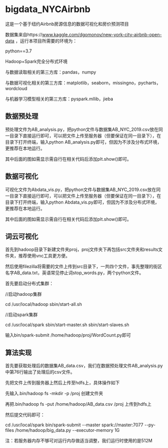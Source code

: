 # bigdata_NYCAirbnb
这是一个基于纽约Airbnb房源信息的数据可视化和房价预测项目

数据集来自https://www.kaggle.com/dgomonov/new-york-city-airbnb-open-data ，运行本项目所需要的环境为：

python==3.7

Hadoop+Spark完全分布式环境

与数据读取相关的第三方库：pandas，numpy

与数据可视化相关的第三方库：matplotlib，seaborn，missingno，pycharts，wordcloud

与机器学习模型相关的第三方库：pyspark.mllib，jieba

## 数据预处理

预处理文件为AB_analysis.py，把python文件与数据集AB_NYC_2019.csv放在同一目录下直接运行即可，可以把文件上传至服务器（但要保证在同一目录下），在目录下打开终端，输入python AB_analysis.py即可，但因为不涉及分布式环境，更推荐在本地运行。

其中后面的图如需显示需自行在相关代码后添加plt.show()即可。

## 数据可视化

可视化文件为Abdata_vis.py，把python文件与数据集AB_NYC_2019.csv放在同一目录下直接运行即可，可以把文件上传至服务器（但要保证在同一目录下），在目录下打开终端，输入python Abdata_vis.py即可，但因为不涉及分布式环境，更推荐在本地运行。

其中后面的图如需显示需自行在相关代码后添加plt.show()即可。

## 词云可视化

首先到hadoop目录下新建文件夹proj，proj文件夹下再包括src文件夹和results文件夹，推荐使用vnc工具更方便。

然后使用filezilla将需要的文件上传到src目录下，一共四个文件，事先整理的街区名字AB_data.txt，英语常见停止词stop_words.py，两个python文件。

首先要启动分布式集群：

//启动hadoop集群

cd /usr/local/hadoop
sbin/start-all.sh

//启动spark集群

cd /usr/local/spark
sbin/start-master.sh
sbin/start-slaves.sh

输入bin/spark-submit /home/hadoop/proj/WordCount.py即可

## 算法实现

首先要获取处理后的数据集AB_data.csv，我们在数据预处理文件AB_analysis.py中第76行输出了处理后的csv文件。

先把文件上传到服务器上然后上传至hdfs上，具体操作如下

先输入.bin/hadoop fs -mkdir -p /proj 创建文件夹

再把.bin/hadoop fs -put /home/hadoop/AB_data.csv /proj 上传到hdfs上

然后提交代码即可：

cd /usr/local/spark bin/spark-submit --master spark://master:7077 --py-files /home/hadoop/big_data.py --executor-memory 1G 

注：若服务器内存不够可对运行内存做适当调整，我们运行时使用的是512M
